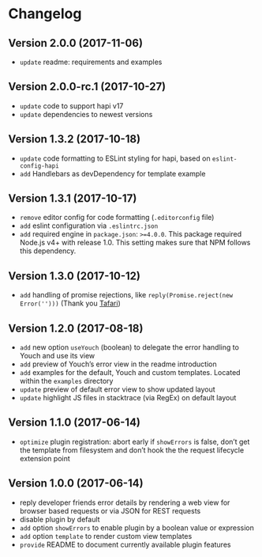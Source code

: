 # Changelog

## Version 2.0.0 (2017-11-06)
- `update` readme: requirements and examples

## Version 2.0.0-rc.1 (2017-10-27)
- `update` code to support hapi v17
- `update` dependencies to newest versions

## Version 1.3.2 (2017-10-18)
- `update` code formatting to ESLint styling for hapi, based on `eslint-config-hapi`
- `add` Handlebars as devDependency for template example

## Version 1.3.1 (2017-10-17)
- `remove` editor config for code formatting (`.editorconfig` file)
- `add` eslint configuration via `.eslintrc.json`
- `add` required engine in `package.json`: `>=4.0.0`. This package required Node.js v4+ with release 1.0. This setting makes sure that NPM follows this dependency.

## Version 1.3.0 (2017-10-12)
- `add` handling of promise rejections, like `reply(Promise.reject(new Error('')))` (Thank you [Tafari](https://github.com/tafarij))

## Version 1.2.0 (2017-08-18)
- `add` new option `useYouch` (boolean) to delegate the error handling to Youch and use its view
- `add` preview of Youch’s error view in the readme introduction
- `add` examples for the default, Youch and custom templates. Located within the `examples` directory
- `update` preview of default error view to show updated layout
- `update` highlight JS files in stacktrace (via RegEx) on default layout

## Version 1.1.0 (2017-06-14)
- `optimize` plugin registration: abort early if `showErrors` is false, don’t get the template from filesystem and don’t hook the the request lifecycle extension point

## Version 1.0.0 (2017-06-14)
- reply developer friends error details by rendering a web view for browser based requests or via JSON for REST requests
- disable plugin by default
- `add` option `showErrors` to enable plugin by a boolean value or expression
- `add` option `template` to render custom view templates
- `provide` README to document currently available plugin features
